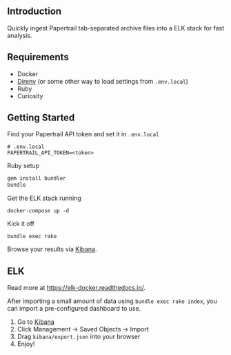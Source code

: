 ## Introduction
Quickly ingest Papertrail tab-separated archive files into a ELK stack for fast analysis.

## Requirements

* Docker
* [Direnv](https://direnv.net/) (or some other way to load settings from `.env.local`)
* Ruby
* Curiosity

## Getting Started
Find your Papertrail API token and set it in `.env.local`
```
# .env.local
PAPERTRAIL_API_TOKEN=<token>
```

Ruby setup
```bash
gem install bundler
bundle
```

Get the ELK stack running
```
docker-compose up -d
```

Kick it off
```
bundle exec rake
```

Browse your results via [Kibana](http://localhost:5601).

## ELK
Read more at https://elk-docker.readthedocs.io/.

After importing a small amount of data using `bundle exec rake index`, you can import
a pre-configured dashboard to use.

1. Go to [Kibana](http://localhost:5601)
1. Click Management -> Saved Objects -> Import
1. Drag `kibana/export.json` into your browser
1. Enjoy!
